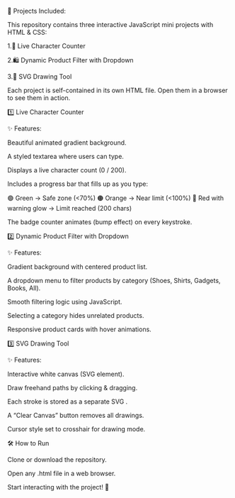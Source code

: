 🚀 Projects Included:


This repository contains three interactive JavaScript mini projects with HTML & CSS:


1.📝 Live Character Counter

2.🛍️ Dynamic Product Filter with Dropdown

3.🎨 SVG Drawing Tool

Each project is self-contained in its own HTML file. Open them in a browser to see them in action.


1️⃣ Live Character Counter


✨ Features:

Beautiful animated gradient background.


A styled textarea where users can type.


Displays a live character count (0 / 200).


Includes a progress bar that fills up as you type:

🟢 Green → Safe zone (<70%)
🟠 Orange → Near limit (<100%)
🔴 Red with warning glow → Limit reached (200 chars)

The badge counter animates (bump effect) on every keystroke.

2️⃣ Dynamic Product Filter with Dropdown


✨ Features:

Gradient background with centered product list.


A dropdown menu to filter products by category (Shoes, Shirts, Gadgets, Books, All).


Smooth filtering logic using JavaScript.


Selecting a category hides unrelated products.


Responsive product cards with hover animations.



3️⃣ SVG Drawing Tool


✨ Features:

Interactive white canvas (SVG element).


Draw freehand paths by clicking & dragging.


Each stroke is stored as a separate SVG <path>.


A “Clear Canvas” button removes all drawings.


Cursor style set to crosshair for drawing mode.

🛠️ How to Run

Clone or download the repository.


Open any .html file in a web browser.


Start interacting with the project! 🎉
